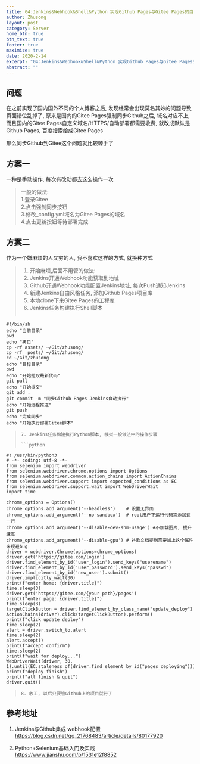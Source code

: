 ```yaml
---
title: 04:Jenkins&Webhook&Shell&Python 实现Github Pages与Gitee Pages的自动同步
author: Zhusong
layout: post
category: Server
home_btn: true
btn_text: true
footer: true
maximize: true
date: 2020-2-14
excerpt: "04:Jenkins&Webhook&Shell&Python 实现Github Pages与Gitee Pages的自动同步"
abstract: ""
---
```


## 问题
在之前实现了国内国外不同的个人博客之后, 发现经常会出现莫名其妙的问题导致页面错位乱掉了, 原来是国内的Gitee Pages强制同步Github之后, 域名对应不上, 而且国内的Gitee Pages自定义域名/HTTPS/自动部署都需要收费, 就改成默认是Github Pages, 百度搜索给成Gitee Pages

那么同步Github到Gitee这个问题就比较棘手了

## 方案一
一种是手动操作, 每次有改动都去这么操作一次
> 一般的做法:  
> 1.登录Gitee  
> 2.点击强制同步按钮  
> 3.修改_config.yml域名为Gitee Pages的域名  
> 4.点击更新按钮等待部署完成

## 方案二
作为一个嫌麻烦的人又穷的人, 我不喜欢这样的方式, 就换种方式
> 1. 开始麻烦,后面不用管的做法:  
> 2. Jenkins开通Webhook功能获取到地址  
> 3. Github开通Webhook功能配置Jenkins地址, 每次Push通知Jenkins 
> 4. 新建Jenkins自由风格任务, 添加Github Pages项目库  
> 5. 本地clone下来Gitee Pages的工程库  
> 6. Jenkins任务构建执行Shell脚本
> 
> 	```shell
	#!/bin/sh
	echo "当前目录"
	pwd
	echo "拷贝"
	cp -rf assets/ ~/Git/zhusong/
	cp -rf _posts/ ~/Git/zhusong/
	cd ~/Git/zhusong
	echo "目标目录"
	pwd
	echo "开始拉取最新代码"
	git pull
	echo "开始提交"
	git add .
	git commit -m "同步Github Pages Jenkins自动执行"
	echo "开始远程推送"
	git push
	echo "完成同步"
	echo "开始执行部署Gitee脚本"
> 	```  
> 7. Jenkins任务构建执行Python脚本, 模拟一般做法中的操作步骤  
>
>	```python
	#! /usr/bin/python3
	# -*- coding: utf-8 -*-
	from selenium import webdriver
	from selenium.webdriver.chrome.options import Options
	from selenium.webdriver.common.action_chains import ActionChains
	from selenium.webdriver.support import expected_conditions as EC
	from selenium.webdriver.support.wait import WebDriverWait
	import time	
>	
	chrome_options = Options()
	chrome_options.add_argument('--headless')    # 设置无界面
	chrome_options.add_argument('--no-sandbox')  # root用户下运行代码需添加这一行
	chrome_options.add_argument('--disable-dev-shm-usage') #不加载图片, 提升速度
	chrome_options.add_argument('--disable-gpu') # 谷歌文档提到需要加上这个属性来规避bug
	driver = webdriver.Chrome(options=chrome_options)
	driver.get('https://gitee.com/login')
	driver.find_element_by_id('user_login').send_keys("userename")
	driver.find_element_by_id('user_password').send_keys("passwd")
	driver.find_element_by_id('new_user').submit()
	driver.implicitly_wait(30)
	print(f"enter home: {driver.title}")
	time.sleep(3)
	driver.get('https://gitee.com/{your path}/pages')
	print(f"enter page: {driver.title}")
	time.sleep(3)
	targetClickButton = driver.find_element_by_class_name("update_deploy")
	ActionChains(driver).click(targetClickButton).perform()
	print(f"click update deploy")
	time.sleep(2)
	alert = driver.switch_to.alert
	time.sleep(2)
	alert.accept()
	print(f"accept confirm")
	time.sleep(2)
	print(f"wait for deploy...")
	WebDriverWait(driver, 30, 1).until(EC.staleness_of(driver.find_element_by_id("pages_deploying")))
	print(f"deploy finish")
	print(f"all finish & quit")
	driver.quit()	
>	```
> 8. 收工, 以后只要管Github上的项目就行了

## 参考地址
1. Jenkins与Github集成 webhook配置  
	<https://blog.csdn.net/qq_21768483/article/details/80177920>  
	
2. Python+Selenium基础入门及实践  
	<https://www.jianshu.com/p/1531e12f8852>

 